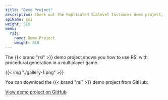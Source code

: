 ```yaml
---
title: "Demo Project"
description: Check out the Replicated Sublevel Instances demo project, which shows you how to use RSI with procedural generation.
apiName: rsi
weight: 510
menu:
  rsi:
    name: Demo Project
    weight: 510
---
```


The {{< brand "rsi" >}} demo project shows you how to use RSI with procedural generation in a multiplayer game.

{{< img "./gallery-1.png" >}}
<br/>

You can download the {{< brand "rsi" >}} demo project from GitHub:

<a href="https://github.com/RedpointGames/RSIDemo" target="_blank" class="btn btn-danger">View demo project on GitHub</a>